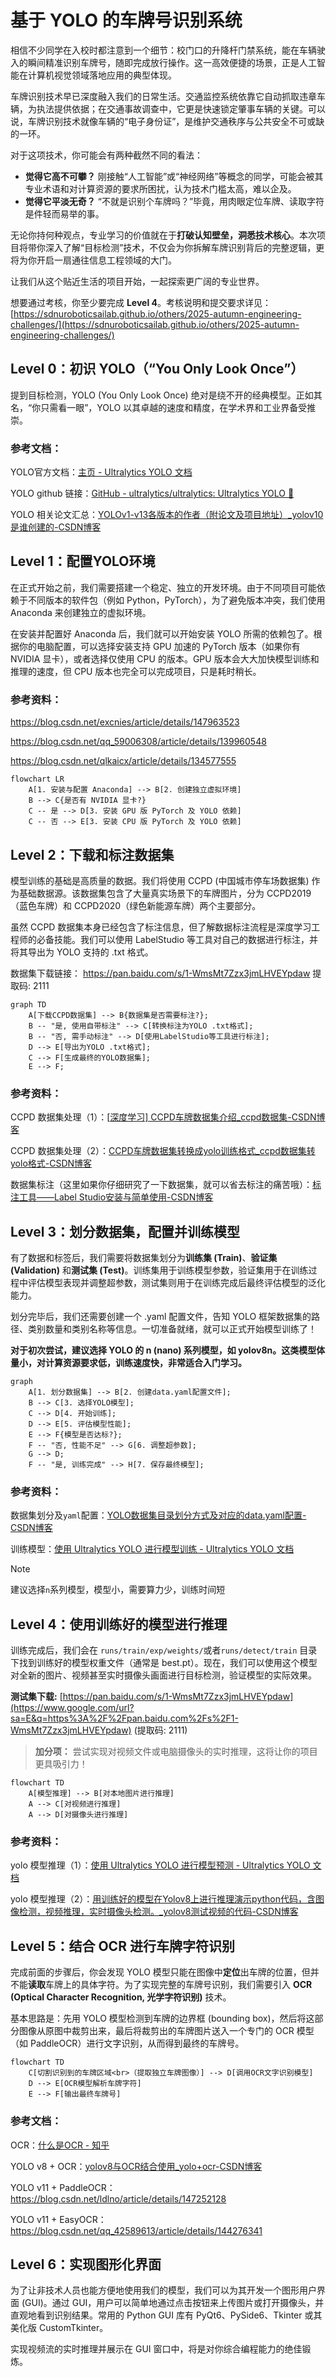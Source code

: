 # 基于 YOLO 的车牌号识别系统

相信不少同学在入校时都注意到一个细节：校门口的升降杆门禁系统，能在车辆驶入的瞬间精准识别车牌号，随即完成放行操作。这一高效便捷的场景，正是人工智能在计算机视觉领域落地应用的典型体现。

车牌识别技术早已深度融入我们的日常生活。交通监控系统依靠它自动抓取违章车辆，为执法提供依据；在交通事故调查中，它更是快速锁定肇事车辆的关键。可以说，车牌识别技术就像车辆的“电子身份证”，是维护交通秩序与公共安全不可或缺的一环。

对于这项技术，你可能会有两种截然不同的看法：

- **觉得它高不可攀？** 刚接触“人工智能”或“神经网络”等概念的同学，可能会被其专业术语和对计算资源的要求所困扰，认为技术门槛太高，难以企及。
- **觉得它平淡无奇？** “不就是识别个车牌吗？”毕竟，用肉眼定位车牌、读取字符是件轻而易举的事。

无论你持何种观点，专业学习的价值就在于**打破认知壁垒，洞悉技术核心**。本次项目将带你深入了解“目标检测”技术，不仅会为你拆解车牌识别背后的完整逻辑，更将为你开启一扇通往信息工程领域的大门。

让我们从这个贴近生活的项目开始，一起探索更广阔的专业世界。

想要通过考核，你至少要完成 **Level 4**。考核说明和提交要求详见：[https://sdnuroboticsailab.github.io/others/2025-autumn-engineering-challenges/](https://sdnuroboticsailab.github.io/others/2025-autumn-engineering-challenges/)

## Level 0：初识 YOLO（“You Only Look Once”）

提到目标检测，YOLO (You Only Look Once) 绝对是绕不开的经典模型。正如其名，“你只需看一眼”，YOLO 以其卓越的速度和精度，在学术界和工业界备受推崇。

### 参考文档：

YOLO官方文档：[主页 - Ultralytics YOLO 文档](https://docs.ultralytics.com/zh/)

YOLO github 链接：[GitHub - ultralytics/ultralytics: Ultralytics YOLO 🚀](https://github.com/ultralytics/ultralytics)

YOLO 相关论文汇总：[YOLOv1-v13各版本的作者（附论文及项目地址）_yolov10是谁创建的-CSDN博客](https://blog.csdn.net/qq_45464126/article/details/138159040)



## Level 1：配置YOLO环境

在正式开始之前，我们需要搭建一个稳定、独立的开发环境。由于不同项目可能依赖于不同版本的软件包（例如 Python，PyTorch），为了避免版本冲突，我们使用 Anaconda 来创建独立的虚拟环境。

在安装并配置好 Anaconda 后，我们就可以开始安装 YOLO 所需的依赖包了。根据你的电脑配置，可以选择安装支持 GPU 加速的 PyTorch 版本（如果你有 NVIDIA 显卡），或者选择仅使用 CPU 的版本。GPU 版本会大大加快模型训练和推理的速度，但 CPU 版本也完全可以完成项目，只是耗时稍长。

### 参考资料：

https://blog.csdn.net/excnies/article/details/147963523

https://blog.csdn.net/qq_59006308/article/details/139960548

https://blog.csdn.net/qlkaicx/article/details/134577555

```mermaid
flowchart LR
    A[1. 安装与配置 Anaconda] --> B[2. 创建独立虚拟环境]
    B --> C{是否有 NVIDIA 显卡?}
    C -- 是 --> D[3. 安装 GPU 版 PyTorch 及 YOLO 依赖]
    C -- 否 --> E[3. 安装 CPU 版 PyTorch 及 YOLO 依赖]
```

## Level 2：下载和标注数据集

模型训练的基础是高质量的数据。我们将使用 CCPD (中国城市停车场数据集) 作为基础数据源。该数据集包含了大量真实场景下的车牌图片，分为 CCPD2019（蓝色车牌）和 CCPD2020（绿色新能源车牌）两个主要部分。

虽然 CCPD 数据集本身已经包含了标注信息，但了解数据标注流程是深度学习工程师的必备技能。我们可以使用 LabelStudio 等工具对自己的数据进行标注，并将其导出为 YOLO 支持的 .txt 格式。

数据集下载链接： https://pan.baidu.com/s/1-WmsMt7Zzx3jmLHVEYpdaw 提取码: 2111

```mermaid
graph TD
    A[下载CCPD数据集] --> B{数据集是否需要标注?};
    B -- "是, 使用自带标注" --> C[转换标注为YOLO .txt格式];
    B -- "否, 需手动标注" --> D[使用LabelStudio等工具进行标注];
    D --> E[导出为YOLO .txt格式];
    C --> F[生成最终的YOLO数据集];
    E --> F;
```

### 参考资料：

CCPD 数据集处理（1）：[[深度学习\] CCPD车牌数据集介绍_ccpd数据集-CSDN博客](https://blog.csdn.net/LuohenYJ/article/details/117752120)

CCPD 数据集处理（2）：[CCPD车牌数据集转换成yolo训练格式_ccpd数据集转yolo格式-CSDN博客](https://blog.csdn.net/hyj6668/article/details/137028611)

数据集标注（这里如果你仔细研究了一下数据集，就可以省去标注的痛苦哦）：[标注工具——Label Studio安装与简单使用-CSDN博客](https://blog.csdn.net/m0_72915515/article/details/134248502)



## Level 3：划分数据集，配置并训练模型

有了数据和标签后，我们需要将数据集划分为**训练集 (Train)**、**验证集 (Validation)** 和**测试集 (Test)**。训练集用于训练模型参数，验证集用于在训练过程中评估模型表现并调整超参数，测试集则用于在训练完成后最终评估模型的泛化能力。

划分完毕后，我们还需要创建一个 .yaml 配置文件，告知 YOLO 框架数据集的路径、类别数量和类别名称等信息。一切准备就绪，就可以正式开始模型训练了！

**对于初次尝试，建议选择 YOLO 的 n (nano) 系列模型，如 yolov8n。这类模型体量小，对计算资源要求低，训练速度快，非常适合入门学习。**

```mermaid
graph 
    A[1. 划分数据集] --> B[2. 创建data.yaml配置文件];
    B --> C[3. 选择YOLO模型];
    C --> D[4. 开始训练];
    D --> E[5. 评估模型性能];
    E --> F{模型是否达标?};
    F -- "否, 性能不足" --> G[6. 调整超参数];
    G --> D;
    F -- "是, 训练完成" --> H[7. 保存最终模型];
```

### 参考资料：

数据集划分及`yaml`配置：[YOLO数据集目录划分方式及对应的data.yaml配置-CSDN博客](https://blog.csdn.net/m0_50037012/article/details/147097529)

训练模型：[使用 Ultralytics YOLO 进行模型训练 - Ultralytics YOLO 文档](https://docs.ultralytics.com/zh/modes/train/#usage-examples)

> [!NOTE]
>
> 建议选择`n`系列模型，模型小，需要算力少，训练时间短

## Level 4：使用训练好的模型进行推理

训练完成后，我们会在 `runs/train/exp/weights/`或者`runs/detect/train` 目录下找到训练好的模型权重文件（通常是 best.pt）。现在，我们可以使用这个模型对全新的图片、视频甚至实时摄像头画面进行目标检测，验证模型的实际效果。

**测试集下载:** [https://pan.baidu.com/s/1-WmsMt7Zzx3jmLHVEYpdaw](https://www.google.com/url?sa=E&q=https%3A%2F%2Fpan.baidu.com%2Fs%2F1-WmsMt7Zzx3jmLHVEYpdaw) (提取码: 2111)

> **加分项：** 尝试实现对视频文件或电脑摄像头的实时推理，这将让你的项目更具吸引力！

```mermaid
flowchart TD
    A[模型推理] --> B[对本地图片进行推理]
    A --> C[对视频进行推理]
    A --> D[对摄像头进行推理]
```

### 参考资料：

yolo 模型推理（1）：[使用 Ultralytics YOLO 进行模型预测 - Ultralytics YOLO 文档](https://docs.ultralytics.com/zh/modes/predict/#key-features-of-predict-mode)

yolo 模型推理（2）：[用训练好的模型在Yolov8上进行推理演示python代码，含图像检测，视频推理，实时摄像头检测。_yolov8测试视频的代码-CSDN博客](https://blog.csdn.net/TUSTer_/article/details/134716467)

## Level 5：结合 OCR 进行车牌字符识别

完成前面的步骤后，你会发现 YOLO 模型只能在图像中**定位**出车牌的位置，但并不能**读取**车牌上的具体字符。为了实现完整的车牌号识别，我们需要引入 **OCR (Optical Character Recognition, 光学字符识别)** 技术。

基本思路是：先用 YOLO 模型检测到车牌的边界框 (bounding box)，然后将这部分图像从原图中裁剪出来，最后将裁剪出的车牌图片送入一个专门的 OCR 模型（如 PaddleOCR）进行文字识别，从而得到最终的车牌号。

```mermaid
flowchart TD
	C[切割识别到的车牌区域<br>（提取独立车牌图像）] --> D[调用OCR文字识别模型]
    D --> E[OCR模型解析车牌字符]
    E --> F[输出最终车牌号]
```

### 参考文档：

OCR：[什么是OCR - 知乎](https://zhuanlan.zhihu.com/p/144919420)

YOLO v8 + OCR：[yolov8与OCR结合使用_yolo+ocr-CSDN博客](https://blog.csdn.net/varda8899/article/details/147108041)

YOLO v11 + PaddleOCR：https://blog.csdn.net/ldlno/article/details/147252128

YOLO v11 + EasyOCR：https://blog.csdn.net/qq_42589613/article/details/144276341

## Level 6：实现图形化界面

为了让非技术人员也能方便地使用我们的模型，我们可以为其开发一个图形用户界面 (GUI)。通过 GUI，用户可以简单地通过点击按钮来上传图片或打开摄像头，并直观地看到识别结果。常用的 Python GUI 库有 PyQt6、PySide6、Tkinter 或其美化版 CustomTkinter。

实现视频流的实时推理并展示在 GUI 窗口中，将是对你综合编程能力的绝佳锻炼。